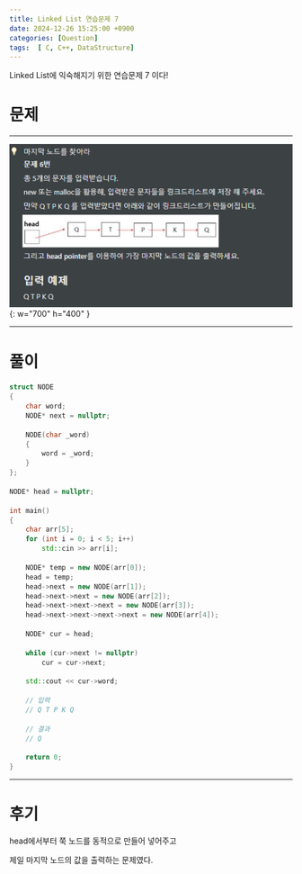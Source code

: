 ```yaml
---
title: Linked List 연습문제 7
date: 2024-12-26 15:25:00 +0900
categories: [Question]  
tags:  [ C, C++, DataStructure]
---
```


Linked List에 익숙해지기 위한 연습문제 7 이다!

# 문제   
---------------------------------------

![Desktop View](/assets/img/LinkedList7.png){: w="700" h="400" }
    
---------------------------------------

# 풀이

```c++
struct NODE
{
    char word;
    NODE* next = nullptr;
    
    NODE(char _word)
    {
        word = _word;
    }
};

NODE* head = nullptr;

int main()
{
    char arr[5];
    for (int i = 0; i < 5; i++)
        std::cin >> arr[i];
    
    NODE* temp = new NODE(arr[0]);
    head = temp;
    head->next = new NODE(arr[1]);
    head->next->next = new NODE(arr[2]);
    head->next->next->next = new NODE(arr[3]);
    head->next->next->next->next = new NODE(arr[4]);
    
    NODE* cur = head;
    
    while (cur->next != nullptr)
        cur = cur->next;
    
    std::cout << cur->word;
    
    // 입력
    // Q T P K Q
    
    // 결과
    // Q

    return 0;
}
```

---------------------------------------

# 후기

head에서부터 쭉 노드를 동적으로 만들어 넣어주고

제일 마지막 노드의 값을 출력하는 문제였다.
